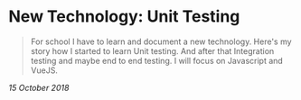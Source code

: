 # New Technology: Unit Testing

> For school I have to learn and document a new technology. Here's my story how I started to learn Unit testing. And after that Integration testing and maybe end to end testing. I will focus on  Javascript and VueJS.

_15 October 2018_

